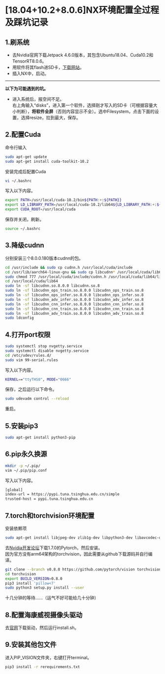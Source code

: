 # [18.04+10.2+8.0.6]NX环境配置全过程及踩坑记录
## 1.刷系统
- 去Nvidia官网下载Jetpack 4.6.0版本，其包含Ubuntu18.04、Cuda10.2和TensorRT8.0.6。
- 用软件将其flash进SD卡，[下载网站](https://www.balena.io/etcher/)。
- 插入NX中，启动。
***
**以下为可能遇到的坑。**
- 进入系统后，报空间不足。\
右上角输入“disks”，进入第一个软件，选择刚才写入的SD卡（可根据容量大小判断），**将软件全屏**（否则内容显示不全）。选中Filesystem，点击下面的设置，选择resize，拉到最大，保存。
## 2.配置Cuda
命令行输入
```bash
sudo apt-get update
sudo apt-get install cuda-toolkit-10.2 
```
安装完成后配置Cuda
```bash
vi ~/.bashrc
```
写入以下内容。
```bash
export PATH=/usr/local/cuda-10.2/bin${PATH:+:${PATH}}
export LD_LIBRARY_PATH=/usr/local/cuda-10.2/lib64${LD_LIBRARY_PATH:+:${LD_LIBRARY_PATH}}
export CUDA_ROOT=/usr/local/cuda
```
保存并关闭，刷新。
```bash
source ~/.bashrc
```
## 3.降级cudnn
分别安装三个8.0.0.180版本cudnn的包。
```bash
cd /usr/include && sudo cp cudnn.h /usr/local/cuda/include
cd /usr/lib/aarch64-linux-gnu && sudo cp libcudnn* /usr/local/cuda/lib64
sudo chmod 777 /usr/local/cuda/include/cudnn.h /usr/local/cuda/lib64/libcudnn*
cd /usr/local/cuda/lib64
sudo ln -sf libcudnn.so.8.0.0 libcudnn.so.8
sudo ln -sf libcudnn_ops_train.so.8.0.0 libcudnn_ops_train.so.8
sudo ln -sf libcudnn_ops_infer.so.8.0.0 libcudnn_ops_infer.so.8
sudo ln -sf libcudnn_adv_infer.so.8.0.0 libcudnn_adv_infer.so.8
sudo ln -sf libcudnn_cnn_infer.so.8.0.0 libcudnn_cnn_infer.so.8
sudo ln -sf libcudnn_cnn_train.so.8.0.0 libcudnn_cnn_train.so.8
sudo ln -sf libcudnn_adv_train.so.8.0.0 libcudnn_adv_train.so.8
sudo ldconfig
```
## 4.打开port权限
```bash
sudo systemctl stop nvgetty.service
sudo systemctl disable nvgetty.service
cd /etc/udev/rules.d/
sudo vim 99-serial.rules
```
写入以下内容。
```bash
KERNEL=="ttyTHS0", MODE="0666"
```
保存，之后运行以下命令。
```bash
sudo udevadm control --reload
```
重启。
## 5.安装pip3
```bash
sudo apt-get install python3-pip
```
## 6.pip永久换源
```bash
mkdir -p ~/.pip/
vim ~/.pip/pip.conf
```
写入以下内容。
```bash
[global]
index-url = https://pypi.tuna.tsinghua.edu.cn/simple
trusted-host = pypi.tuna.tsinghua.edu.cn
```
## 7.torch和torchvision环境配置
安装依赖项
```bash
sudo apt-get install libjpeg-dev zlib1g-dev libpython3-dev libavcodec-dev libavformat-dev libswscale-dev
```
去[Nvidia开发论坛](https://forums.developer.nvidia.com/t/pytorch-for-jetson/72048)下载1.7.0的Pytorch，然后安装。\
因为官方没有arm64架构的torchvision，因此需要从github下载源码并自行编译。
```bash
git clone --branch v0.8.0 https://github.com/pytorch/vision torchvision
cd torchvision
export BUILD_VERSION=0.8.0
pip3 install 'pillow<7'
sudo python3 setup.py install --user
```
十几分钟的等待......（运气不好可能给几十分钟）
## 8.配置海康威视摄像头驱动
去[官网](https://www.mindvision.com.cn/uploadfiles/SDK/linuxSDK_V2.1.0.37.tar.gz)下载驱动，然后运行install.sh。
## 9.安装其他包文件
进入PIP_VISION文件夹，右键打开terminal。
```bash
pip3 install -r rerequirements.txt
```